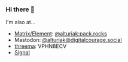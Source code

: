 ### Hi there 👋

I'm also at...
<ul>
 	<li><a href="https://matrix.org">Matrix/Element</a>: <a href="https://matrix.to/#/@alturiak:pack.rocks">@alturiak:pack.rocks</a></li>
 	<li>Mastodon: <a rel="me" href="https://digitalcourage.social/@alturiak">@alturiak@digitalcourage.social</a></li>
 	<li><a href="https://threema.ch/">threema</a>: VPHN8ECV</li>
 	<li><a href="https://signal.org">Signal</a></li>
</ul>
